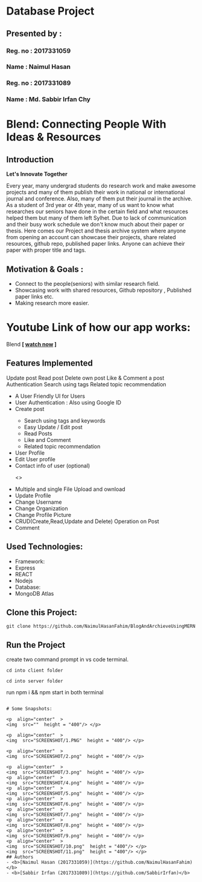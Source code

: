 # Database Project
## Presented by :
### Reg. no : 2017331059
### Name :  Naimul Hasan

### Reg. no : 2017331089
### Name :  Md. Sabbir Irfan Chy


# Blend: Connecting People With Ideas & Resources


## Introduction
<b>Let's Innovate Together</b>  

Every year, many undergrad students do research work and make awesome projects and many of them publish their work in national or international journal and conference. Also, many of them put their journal in the archive. As a student of 3rd year or 4th year, many of us want to know what researches our seniors have done in the certain field and what resources helped them but many of them left Sylhet. Due to lack of communication and their busy work schedule we don't know much about their paper or thesis. Here comes our Project and thesis archive system where anyone from opening an account can showcase their projects, share related resources, github repo, published paper links. Anyone can achieve their paper with proper title and tags.


## Motivation & Goals :
<ul>
<li>Connect to the people(seniors) with similar research field. </li>
<li>Showcasing work with shared resources, Github repository , Published paper links etc.</li>
<li>Making research more easier.</li>

</ul>

# Youtube Link of how our app works:
Blend <b>[ [watch now](https://www.youtube.com/watch?v=zpsBOG4T3QY) ] </b>

## Features Implemented
Update post
Read post
Delete own post
Like & Comment a post
Authentication
Search using tags
Related topic recommendation

<ul>
<li>A User Friendly UI for Users</li>
<li>User Authentication : Also using Google ID</li>
<li>Create post</li>
<ul>
<li>Search using tags and keywords</li>
<li>Easy Update / Edit post</li>
<li>Read Posts</li>
<li>Like and Comment</li>
<li>Related topic recommendation</li>
</ul>
<li>User Profile</li>
<li>Edit User profile</li>
<li>Contact info of user (optional)</li>




<>
<li>Multiple and single File Upload and ownload</li>
<li>Update Profile</li>
<li>Change Username</li>
<li>Change Organization</li>
<li>Change Profile Picture</li>
<li>CRUD(Create,Read,Update and Delete) Operation on Post
</li>
<li>Comment</li>
</ul>

## Used Technologies:
<ul>
<li>Framework: </li>
<li>Express </li>
<li>REACT</li>
<li>Nodejs</li>
<li>Database: </li>
<li>MongoDB Atlas </li>





</ul>

## Clone this Project:
```
git clone https://github.com/NaimulHasanFahim/BlogAndArchieveUsingMERN
```

## Run the Project 

create two command prompt in vs code terminal.
```
cd into client folder
```
```
cd into server folder
```
run npm i && npm start in both terminal
```

# Some Snapshots:

<p  align="center"  >
<img  src=""  height = "400"/> </p>

<p  align="center"  >
<img  src="SCREENSHOT/1.PNG"  height = "400"/> </p>

<p  align="center"  >
<img  src="SCREENSHOT/2.png"  height = "400"/> </p>

<p  align="center"  >
<img  src="SCREENSHOT/3.png"  height = "400"/> </p>
<p  align="center"  >
<img  src="SCREENSHOT/4.png"  height = "400"/> </p>
<p  align="center"  >
<img  src="SCREENSHOT/5.png"  height = "400"/> </p>
<p  align="center"  >
<img  src="SCREENSHOT/6.png"  height = "400"/> </p>
<p  align="center"  >
<img  src="SCREENSHOT/7.png"  height = "400"/> </p>
<p  align="center"  >
<img  src="SCREENSHOT/8.png"  height = "400"/> </p>
<p  align="center"  >
<img  src="SCREENSHOT/9.png"  height = "400"/> </p>
<p  align="center"  >
<img  src="SCREENSHOT/10.png"  height = "400"/> </p>
<img  src="SCREENSHOT/11.png"  height = "400"/> </p>
## Authors
- <b>[Naimul Hasan (2017331059)](https://github.com/NaimulHasanFahim)</b>
- <b>[Sabbir Irfan (2017331089)](https://github.com/SabbirIrfan)</b>
